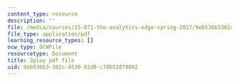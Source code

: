 ```yaml
---
content_type: resource
description: ''
file: /media/courses/15-071-the-analytics-edge-spring-2017/9eb536b3302c453092d0c78b52878002_-G_d3A0x_0Y.pdf
file_type: application/pdf
learning_resource_types: []
ocw_type: OCWFile
resourcetype: Document
title: 3play pdf file
uid: 9eb536b3-302c-4530-92d0-c78b52878002
---
```


